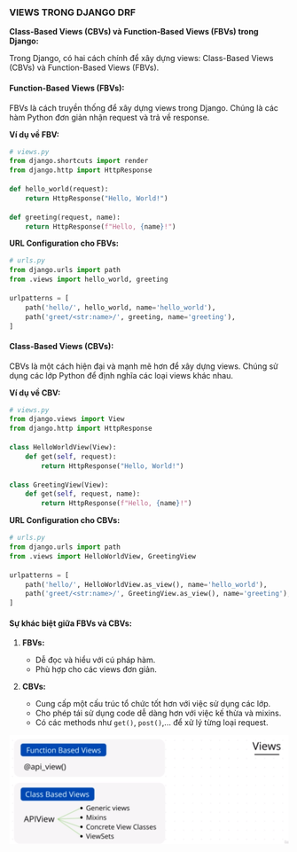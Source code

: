 ### VIEWS TRONG DJANGO DRF



**Class-Based Views (CBVs) và Function-Based Views (FBVs) trong Django:**

Trong Django, có hai cách chính để xây dựng views: Class-Based Views (CBVs) và Function-Based Views (FBVs).

#### Function-Based Views (FBVs):

FBVs là cách truyền thống để xây dựng views trong Django. Chúng là các hàm Python đơn giản nhận request và trả về response.

**Ví dụ về FBV:**

```python
# views.py
from django.shortcuts import render
from django.http import HttpResponse

def hello_world(request):
    return HttpResponse("Hello, World!")

def greeting(request, name):
    return HttpResponse(f"Hello, {name}!")
```

**URL Configuration cho FBVs:**

```python
# urls.py
from django.urls import path
from .views import hello_world, greeting

urlpatterns = [
    path('hello/', hello_world, name='hello_world'),
    path('greet/<str:name>/', greeting, name='greeting'),
]
```

#### Class-Based Views (CBVs):

CBVs là một cách hiện đại và mạnh mẽ hơn để xây dựng views. Chúng sử dụng các lớp Python để định nghĩa các loại views khác nhau.

**Ví dụ về CBV:**

```python
# views.py
from django.views import View
from django.http import HttpResponse

class HelloWorldView(View):
    def get(self, request):
        return HttpResponse("Hello, World!")

class GreetingView(View):
    def get(self, request, name):
        return HttpResponse(f"Hello, {name}!")
```

**URL Configuration cho CBVs:**

```python
# urls.py
from django.urls import path
from .views import HelloWorldView, GreetingView

urlpatterns = [
    path('hello/', HelloWorldView.as_view(), name='hello_world'),
    path('greet/<str:name>/', GreetingView.as_view(), name='greeting'),
]
```

#### Sự khác biệt giữa FBVs và CBVs:

1. **FBVs:**

   - Dễ đọc và hiểu với cú pháp hàm.
   - Phù hợp cho các views đơn giản.
2. **CBVs:**

   - Cung cấp một cấu trúc tổ chức tốt hơn với việc sử dụng các lớp.
   - Cho phép tái sử dụng code dễ dàng hơn với việc kế thừa và mixins.
   - Có các methods như `get()`, `post()`,... để xử lý từng loại request.

![1700467100979](image/views/1700467100979.png)

